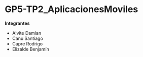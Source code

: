 # GP5-TP2_AplicacionesMoviles
**Integrantes**
- Alvite Damian
- Canu Santiago
- Capre Rodrigo
- Elizalde Benjamín
